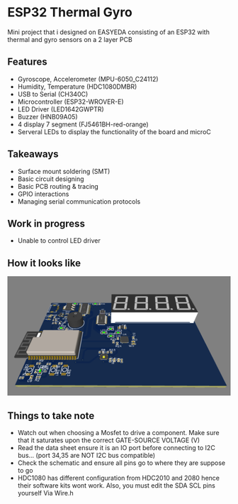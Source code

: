 # ESP32 Thermal Gyro

Mini project that i designed on EASYEDA consisting of an ESP32 with thermal and gyro sensors on a 2 layer PCB

## Features

- Gyroscope, Accelerometer (MPU-6050_C24112)
- Humidity, Temperature (HDC1080DMBR)
- USB to Serial (CH340C)
- Microcontroller (ESP32-WROVER-E)
- LED Driver (LED1642GWPTR)
- Buzzer (HNB09A05)
- 4 display 7 segment (FJ5461BH-red-orange)
- Serveral LEDs to display the functionality of the board and microC

## Takeaways

- Surface mount soldering (SMT)
- Basic circuit designing
- Basic PCB routing & tracing
- GPIO interactions
- Managing serial communication protocols

## Work in progress

- Unable to control LED driver

## How it looks like

![Sample](source/sample.png)

## Things to take note

- Watch out when choosing a Mosfet to drive a component. Make sure that it saturates upon the correct GATE-SOURCE VOLTAGE (V)
- Read the data sheet ensure it is an IO port before connecting to I2C bus... (port 34,35 are NOT I2C bus compatible)
- Check the schematic and ensure all pins go to where they are suppose to go
- HDC1080 has different configuration from HDC2010 and 2080 hence their software kits wont work. Also, you must edit the SDA SCL pins yourself Via Wire.h
